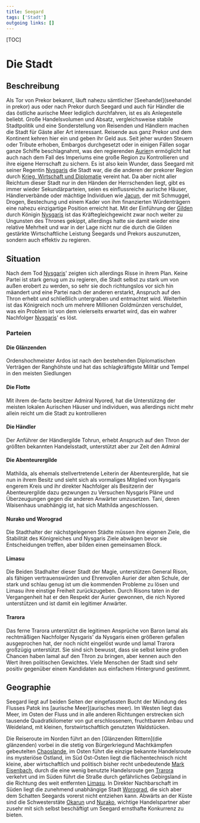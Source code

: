 ```yaml
---
title: Seegard  
tags: ['Stadt']
outgoing links: []  
---
```

[TOC]

# Die Stadt
## Beschreibung
Als Tor von Prekor bekannt, läuft nahezu sämtlicher [Seehandel](seehandel in prekor) aus oder nach Prekor durch Seegard und auch für Händler die das östliche aurische Meer lediglich durchfahren, ist es als Anlegestelle beliebt. Große Handelsvolumen und Absatz, vergleichsweise stabile Stadtpolitik und eine Sonderstellung von Reisenden und Händlern machen die Stadt für Gäste aller Art interessant. Reisende aus ganz Prekor und dem Kontinent kehren hier ein und geben ihr Geld aus. Seit jeher wurden Steuern oder Tribute erhoben, Embargos durchgesetzt oder in einigen Fällen sogar ganze Schiffe beschlagnahmt, was den regierenden [Aurier](aurier)n ermöglicht hat auch nach dem Fall des Imperiums eine große Region zu Kontrollieren und ihre eigene Herrschaft zu sichern. Es ist also kein Wunder, dass Seegard mit seiner Regentin [Nysgaris](nysgaris) die Stadt war, die die anderen der prekorer Region durch [Krieg, Wirtschaft und Diplomatie](prekorkrieg) vereint hat.
Da aber nicht aller Reichtum dieser Stadt nur in den Händen der Herrschenden liegt, gibt es immer wieder Sekundärparteien, seien es einflussreiche aurische Häuser, Händlerverbände oder mächtige Individuen wie [Jacun](jacun), der mit Schmuggel, Drogen, Bestechung und einem Kader von ihm finanzierten Würdenträgern eine nahezu einzigartige Position erreicht hat. Mit der Einführung der [Gilden](gilden) durch Königin [Nysgaris](nysgaris) ist das Kräftegleichgewicht zwar noch weiter zu Ungunsten des Thrones gekippt, allerdings hatte sie damit wieder eine relative Mehrheit und war in der Lage nicht nur die durch die Gilden gestärkte Wirtschaftliche Leistung Seegards und Prekors auszunutzen, sondern auch effektiv zu regieren.


## Situation

Nach dem Tod [Nysgaris](nysgaris)' zeigten sich allerdings Risse in ihrem Plan. Keine Partei ist stark genug um zu regieren, die Stadt selbst zu stark um von außen erobert zu werden, so sehr sie doch richtungslos vor sich hin mäandert und eine Partei nach der anderen erstarkt, Anspruch auf den Thron erhebt und schließlich untergraben und entmachtet wird. Weiterhin ist das Königreich noch um mehrere Millionen Goldmünzen verschuldet, was ein Problem ist von dem vielerseits erwartet wird, das ein wahrer Nachfolger [Nysgaris](nysgaris)' es löst.

### Parteien

#### Die Glänzenden

Ordenshochmeister Ardos ist nach den bestehenden Diplomatischen Verträgen der Ranghöhste und hat das schlagkräftigste Militär und Tempel in den meisten Siedlungen

#### Die Flotte

Mit ihrem de-facto besitzer Admiral Nyored, hat die Unterstützng der meisten lokalen Aurischen Häuser und individuen, was allerdings nicht mehr allein reicht um die Stadt zu kontrollieren

#### Die Händler

Der Anführer der Händlergilde Tohrun, erhebt Anspruch auf den Thron der größten bekannten Handelsstadt, unterstützt aber zur Zeit den Admiral

#### Die Abenteurergilde

Mathilda, als ehemals stellvertretende Leiterin der Abenteurergilde, hat sie nun in ihrem Besitz und sieht sich als vormaliges Mitglied von Nysgaris engerem Kreis und ihr direkter Nachfolger als Besitzerin der Abenteurergilde dazu gezwungen zu Versuchen Nysgaris Pläne und Überzeugungen gegen die anderen Anwärter umzusetzen.
Tani, deren Waisenhaus unabhängig ist, hat sich Mathilda angeschlossen.

#### Nurako und Worograd

Die Stadthalter der nächstgelegenen Städte müssen ihre eigenen Ziele, die Stabilität des Königreiches und Nysgaris Ziele abwägen bevor sie Entscheidungen treffen, aber bilden einen gemeinsamen Block.

#### Limasu 

Die Beiden Stadhalter dieser Stadt der Magie, unterstützen General Rison, als fähigen vertrauenswürden und Ehrenvollen Aurier der alten Schule, der stark und schlau genug ist um die kommenden Probleme zu lösen und Limasu ihre einstige Freiheit zurückzugeben. Durch Risons taten in der Vergangenheit hat er den Respekt der Aurier gewonnen, die nich Nyored unterstützen und ist damit ein legitimer Anwärter.

#### Trarora

Das ferne Trarora unterstützt die legitimen Ansprüche von Baron Iamal als rechtmäßigen Nachfolger Nysgaris' da Nysgaris einen größeren gefallen ausgeprochen hat, der noch nicht eingelöst wurde und Iamal Trarora großzügig unterstützt. Sie sind sich bewusst, dass sie selbst keine großen Chancen haben Iamal auf den Thron zu bringen, aber kennen auch den Wert ihren politischen Gewichtes. Viele Menschen der Stadt sind sehr positiv gegenüber einem Kandidaten aus einfachem Hintergrund gestimmt.

## Geographie

Seegard liegt auf beiden Seiten der eingefassten Bucht der Mündung des Flusses Patok ins [aurische Meer](aurisches meer). 
Im Westen liegt das Meer, im Osten der Fluss und in alle anderen Richtungen erstrecken sich tausende Quadratkilometer von gut erschlossenem, fruchtbarem Anbau und Weideland, mit kleinen, forstwirtschaftlich genutzten Waldstücken.

Die Reiseroute im Norden führt an den [Glänzenden Rittern](die glänzenden) vorbei in die stetig von Bürgerkriegund Machtkämpfen gebeutelten [Chaoslande](chaosland), im Osten führt die einzige bekannte Handelsroute ins mysteriöse Ostland, im Süd Ost-Osten liegt die flächentechnisch nicht kleine, aber wirtschaftlich und politisch bisher recht unbedeutende [Mark Eisenbach](eisenbach), durch die eine wenig benutzte Handelsroute gen [Trarora](trarora) verkehrt und im Süden führt die Straße durch gefährliches Gebirgsland in die Richtung des weit entfernten [Limasu](limasu).
In Direkter Nachbarschaft im Süden liegt die zunehmend unabhängige Stadt [Worograd](worograd), die sich aber dem Schatten Seegards vorerst nicht entziehen kann.
Abwärts an der Küste sind die Schwesterstäte [Okarun](okarun) und [Nurako](nurako), wichtige Handelspartner aber zusehr mit sich selbst beschäftigt um Seegard ernsthafte Konkurrenz zu bieten.

